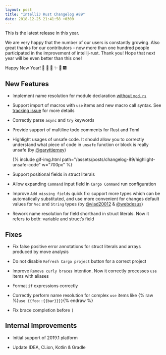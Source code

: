 ```yaml
---
layout: post
title: "IntelliJ Rust Changelog #89"
date: 2018-12-25 21:41:58 +0300
---
```


This is the latest release in this year.

We are very happy that the number of our users is constantly growing.
Also great thanks for our contributors -
now more than one hundred people participated in the improvement of intellij-rust. Thank you!
Hope that next year will be even better than this one!

Happy New Year! 🎄 🎅 🔔 ✨ 🌟 🎆

## New Features

* Implement name resolution for module declaration [without `mod.rs`](https://rust-lang-nursery.github.io/edition-guide/rust-2018/module-system/path-clarity.html#no-more-modrs)

* Support import of macros with `use` items and new macro call syntax.
See [tracking issue](https://github.com/rust-lang/rust/pull/50911/) for more details

* Correctly parse `async` and `try` keywords

* Provide support of multiline todo comments for Rust and Toml

* Highlight usages of unsafe code. It should allow you to correctly understand
what piece of code in `unsafe` function or block is really unsafe (by [@garyttierney])

  {% include gif-img.html path="/assets/posts/changelog-89/highlight-unsafe-code" w="700px" %}

* Support positional fields in struct literals

* Allow expanding `Command` input field in `Cargo Command` run configuration

* Improve `Add missing fields` quick fix: support more types which can be automatically substituted,
and use more convenient for changes default values for `Vec` and `String` types (by [@vlad20012] & [@webdesus])

* Rework name resolution for field shorthand in struct literals.
Now it refers to both: variable and struct’s field

## Fixes

* Fix false positive error annotations for struct literals and arrays produced by move analysis

* Do not disable `Refresh Cargo project` button for a correct project

* Improve `Remove curly braces` intention. Now it correctly processes `use` items with aliases

* Format `if` expressions correctly

* Correctly perform name resolution for complex `use` items like {% raw %}`use {{foo::{{bar}}}}`{% endraw %}

* Fix brace completion before `]`

## Internal Improvements

* Initial support of 2019.1 platform

* Update IDEA, CLion, Kotlin & Gradle



[@garyttierney]: https://github.com/garyttierney
[@vlad20012]: https://github.com/vlad20012
[@webdesus]: https://github.com/webdesus
